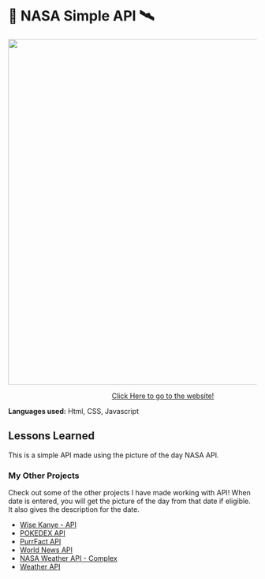 # 🚀 NASA Simple API 🛰️

<img src="" width="700">

&emsp;&emsp;&emsp;&emsp;&emsp;&emsp;&emsp;&emsp;&emsp;&emsp;&emsp;&emsp;&emsp;&emsp;&emsp;[Click Here to go to the website!]()

**Languages used:** Html, CSS, Javascript

## Lessons Learned

This is a simple API made using the picture of the day NASA API. 

### My Other Projects 

Check out some of the other projects I have made working with API! When date is entered, you will get the picture of the day from that date if eligible. It also gives the description for the date.

* [Wise Kanye - API](https://github.com/DashlinS/api-KanyeQuotes/tree/answer)
* [POKEDEX API](https://github.com/DashlinS/api-Pokedex/tree/answer)
* [PurrFact API](https://github.com/DashlinS/api-purrfact/tree/answer)
* [World News API](https://github.com/DashlinS/NewsRoundTheWorld/tree/answer)
* [NASA Weather API - Complex](https://github.com/DashlinS/api-complex-nasa/tree/answer)
* [Weather API](https://github.com/DashlinS/weather-api-bootcamp/tree/answer)